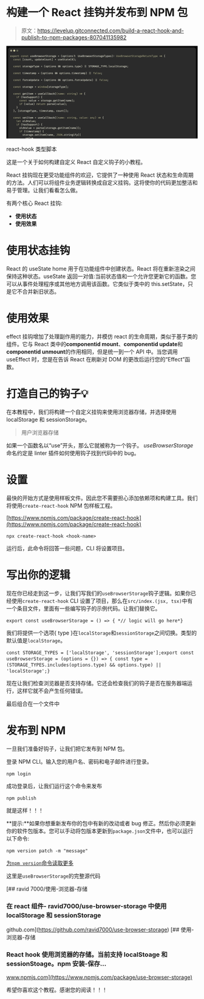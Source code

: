 # 构建一个 React 挂钩并发布到 NPM 包

> 原文：<https://levelup.gitconnected.com/build-a-react-hook-and-publish-to-npm-packages-807041135982>

![](img/d00d12496f740cf6fff615d81672b03b.png)

react-hook 类型脚本

这是一个关于如何构建自定义 React 自定义钩子的小教程。

React 挂钩现在更受功能组件的欢迎，它提供了一种使用 React 状态和生命周期的方法。人们可以将组件业务逻辑转换成自定义挂钩。这将使你的代码更加整洁和易于管理。让我们看看怎么做。

有两个核心 React 挂钩:

*   **使用状态**
*   **使用效果**

# 使用状态挂钩

React 的 useState home 用于在功能组件中创建状态。React 将在重新渲染之间保持这种状态。useState 返回一对值:当前状态值和一个允许您更新它的函数。您可以从事件处理程序或其他地方调用该函数。它类似于类中的 this.setState，只是它不合并新旧状态。

# 使用效果

effect 挂钩增加了处理副作用的能力，并模仿 react 的生命周期，类似于基于类的组件。它与 React 类中的**componentid mount**、**componentid update**和**componentid unmount**的作用相同，但是统一到一个 API 中。当您调用 useEffect 时，您是在告诉 React 在刷新对 DOM 的更改后运行您的“Effect”函数。

# 打造自己的钩子💡

在本教程中，我们将构建一个自定义挂钩来使用浏览器存储，并选择使用 localStorage 和 sessionStorage。

> 用户浏览器存储

如果一个函数名以“use”开头，那么它就被称为一个钩子。 *useBrowserStorage* 命名约定是 linter 插件如何使用钩子找到代码中的 bug。

# 设置

最快的开始方式是使用样板文件。因此您不需要担心添加依赖项和构建工具。我们将使用`create-react-hook` NPM 包样板工程。

[https://www.npmjs.com/package/create-react-hook](https://www.npmjs.com/package/create-react-hook)

```
npx create-react-hook <hook-name>
```

运行后，此命令将回答一些问题，CLI 将设置项目。

# 写出你的逻辑

现在你已经走到这一步，让我们写我们的`useBrowserStorage`钩子逻辑。如果你已经使用`create-react-hook` CLI 设置了项目，那么在`src/index.(jsx, tsx)`中有一个条目文件，里面有一些编写钩子的示例代码。让我们替换它。

```
export const useBrowserStorage = () => { *// logic will go here*}
```

我们将提供一个选项{ type }在`localStorage`和`sessionStorage`之间切换。类型的默认值是`localStorage`。

```
const STORAGE_TYPES = ['localStorage', 'sessionStorage'];export const useBrowserStorage = (options = {}) => { const type = (STORAGE_TYPES.includes(options.type) && options.type) || 'localStorage';}
```

现在让我们检查浏览器是否支持存储。它还会检查我们的钩子是否在服务器端运行，这样它就不会产生任何错误。

最后组合在一个文件中

# 发布到 NPM

一旦我们准备好钩子，让我们把它发布到 NPM 包。

登录 NPM CLI。输入您的用户名、密码和电子邮件进行登录。

```
npm login
```

成功登录后，让我们运行这个命令来发布

```
npm publish
```

就是这样！！！

**提示:**如果你想重新发布你的包中有新的改动或者 bug 修正。然后你必须更新你的软件包版本。您可以手动将包版本更新到`package.json`文件中，也可以运行以下命令:

```
npm version patch -m "message"
```

[为`npm version`命令读取更多](https://docs.npmjs.com/cli/v6/commands/npm-version)

这里是`useBrowserStorage`的完整源代码

[](https://github.com/ravid7000/use-browser-storage) [## ravid 7000/使用-浏览器-存储

### 在 react 组件- ravid7000/use-browser-storage 中使用 localStorage 和 sessionStorage

github.com](https://github.com/ravid7000/use-browser-storage) [](https://www.npmjs.com/package/use-browser-storage) [## 使用-浏览器-存储

### React hook 使用浏览器的存储。当前支持 localStoage 和 sessionStoage。npm 安装-保存…

www.npmjs.com](https://www.npmjs.com/package/use-browser-storage) 

希望你喜欢这个教程。感谢您的阅读！！！